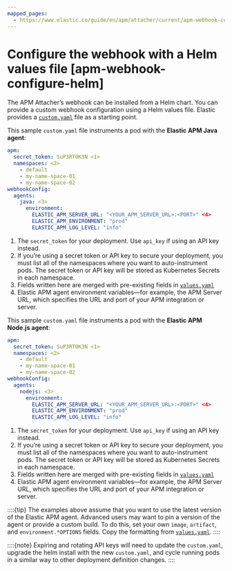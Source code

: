 ```yaml
---
mapped_pages:
  - https://www.elastic.co/guide/en/apm/attacher/current/apm-webhook-configure-helm.html
---
```


# Configure the webhook with a Helm values file [apm-webhook-configure-helm]

The APM Attacher’s webhook can be installed from a Helm chart. You can provide a custom webhook configuration using a Helm values file. Elastic provides a [`custom.yaml`](https://github.com/elastic/apm-k8s-attacher/blob/main/custom.yaml) file as a starting point.

This sample `custom.yaml` file instruments a pod with the **Elastic APM Java agent**:

```yaml
apm:
  secret_token: SuP3RT0K3N <1>
  namespaces: <2>
    - default
    - my-name-space-01
    - my-name-space-02
webhookConfig:
  agents:
    java: <3>
      environment:
        ELASTIC_APM_SERVER_URL: "<YOUR_APM_SERVER_URL>:<PORT>" <4>
        ELASTIC_APM_ENVIRONMENT: "prod"
        ELASTIC_APM_LOG_LEVEL: "info"
```

1. The `secret_token` for your deployment. Use `api_key` if using an API key instead.
2. If you’re using a secret token or API key to secure your deployment, you must list all of the namespaces where you want to auto-instrument pods. The secret token or API key will be stored as Kubernetes Secrets in each namespace.
3. Fields written here are merged with pre-existing fields in [`values.yaml`](https://github.com/elastic/apm-k8s-attacher/blob/main/charts/apm-attacher/values.yaml)
4. Elastic APM agent environment variables—for example, the APM Server URL, which specifies the URL and port of your APM integration or server.


This sample `custom.yaml` file instruments a pod with the **Elastic APM Node.js agent**:

```yaml
apm:
  secret_token: SuP3RT0K3N <1>
  namespaces: <2>
    - default
    - my-name-space-01
    - my-name-space-02
webhookConfig:
  agents:
    nodejs: <3>
      environment:
        ELASTIC_APM_SERVER_URL: "<YOUR_APM_SERVER_URL>:<PORT>" <4>
        ELASTIC_APM_ENVIRONMENT: "prod"
        ELASTIC_APM_LOG_LEVEL: "info"
```

1. The `secret_token` for your deployment. Use `api_key` if using an API key instead.
2. If you’re using a secret token or API key to secure your deployment, you must list all of the namespaces where you want to auto-instrument pods. The secret token or API key will be stored as Kubernetes Secrets in each namespace.
3. Fields written here are merged with pre-existing fields in [`values.yaml`](https://github.com/elastic/apm-k8s-attacher/blob/main/charts/apm-attacher/values.yaml)
4. Elastic APM agent environment variables—for example, the APM Server URL, which specifies the URL and port of your APM integration or server.


::::{tip}
The examples above assume that you want to use the latest version of the Elastic APM agent. Advanced users may want to pin a version of the agent or provide a custom build. To do this, set your own `image`, `artifact`, and `environment.*OPTIONS` fields. Copy the formatting from [`values.yaml`](https://github.com/elastic/apm-k8s-attacher/blob/main/charts/apm-attacher/values.yaml).
::::


::::{note}
Expiring and rotating API keys will need to update the `custom.yaml`, upgrade the helm install with the new `custom.yaml`, and cycle running pods in a similar way to other deployment definition changes.
::::
